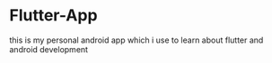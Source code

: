 # Flutter-App
this is my personal android app which i use to learn about flutter and android development
